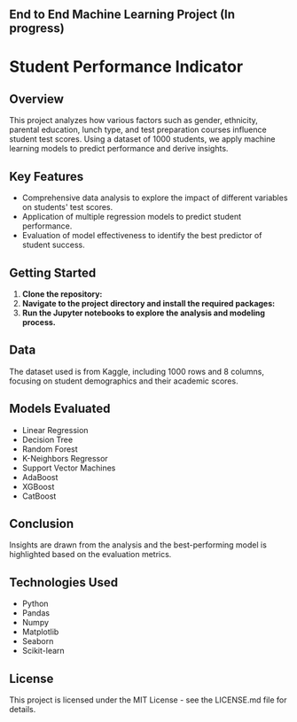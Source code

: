 ## End to End Machine Learning Project (In progress)
# Student Performance Indicator

## Overview
This project analyzes how various factors such as gender, ethnicity, parental education, lunch type, and test preparation courses influence student test scores. Using a dataset of 1000 students, we apply machine learning models to predict performance and derive insights.

## Key Features
- Comprehensive data analysis to explore the impact of different variables on students' test scores.
- Application of multiple regression models to predict student performance.
- Evaluation of model effectiveness to identify the best predictor of student success.

## Getting Started
1. **Clone the repository:**
2. **Navigate to the project directory and install the required packages:**
3. **Run the Jupyter notebooks to explore the analysis and modeling process.**

## Data
The dataset used is from Kaggle, including 1000 rows and 8 columns, focusing on student demographics and their academic scores.

## Models Evaluated
- Linear Regression
- Decision Tree
- Random Forest
- K-Neighbors Regressor
- Support Vector Machines
- AdaBoost
- XGBoost
- CatBoost

## Conclusion
Insights are drawn from the analysis and the best-performing model is highlighted based on the evaluation metrics.

## Technologies Used
- Python
- Pandas
- Numpy
- Matplotlib
- Seaborn
- Scikit-learn

## License
This project is licensed under the MIT License - see the LICENSE.md file for details.
